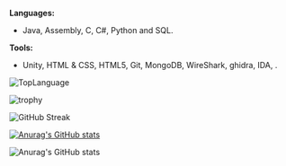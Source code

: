 **Languages:**
 - Java, Assembly, C, C#, Python and SQL.

**Tools:**
 - Unity, HTML & CSS, HTML5, Git, MongoDB, WireShark, ghidra, IDA, .
</details>

![TopLanguage](https://github-readme-stats-git-masterrstaa-rickstaa.vercel.app/api/top-langs/?username=Luppole&layout=compact&theme=dark)

![trophy](https://github-profile-trophy.vercel.app/?username=Luppole&theme=onedark)

![GitHub Streak](https://github-readme-streak-stats.herokuapp.com?user=Luppole&theme=dark&date_format=M%20j%5B%2C%20Y%5D&fire=00FF02)

[![Anurag's GitHub stats](https://github-readme-stats.vercel.app/api?username=luppole)](https://github.com/anuraghazra/github-readme-stats)

![Anurag's GitHub stats](https://github-readme-stats.vercel.app/api?username=luppole&show=reviews,discussions_started,discussions_answered,prs_merged,prs_merged_percentage)
